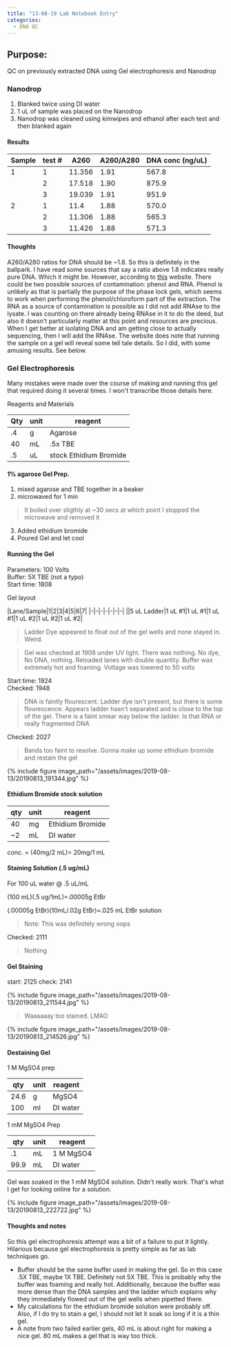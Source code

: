 ```yaml
---
title: "13-08-19 Lab Notebook Entry"
categories: 
  - DNA QC
---
```


## Purpose:
QC on previously extracted DNA using Gel electrophoresis and Nanodrop

### Nanodrop

1. Blanked twice using DI water
2. 1 uL of sample was placed on the Nanodrop
3. Nanodrop was cleaned using kimwipes and ethanol after each test and then blanked again

#### Results

|Sample|test #|A260|A260/A280|DNA conc (ng/uL)|
|---|---|---|---|---|
|1|1|11.356|1.91|567.8|
||2|17.518|1.90|875.9|
||3|19.039|1.91|951.9|
|2|1|11.4|1.88|570.0|
||2|11.306|1.88|565.3|
||3|11.426|1.88|571.3|

#### Thoughts
A260/A280 ratios for DNA should be ~1.8. So this is definitely in the ballpark. I have read some sources that say a ratio above 1.8 indicates really pure DNA. Which it might be. However, according to [this](https://www.ogt.com/resources/literature/483_understanding_and_measuring_variations_in_dna_sample_quality) website. There could be two possible sources of contamination: phenol and RNA. Phenol is unlikely as that is partially the purpose of the phase lock gels, which seems to work when performing the phenol/chloroform part of the extraction. The RNA as a source of contamination is possible as I did not add RNAse to the lysate. I was counting on there already being RNAse in it to do the deed, but also it doesn't particularly matter at this point and resources are precious. When I get better at isolating DNA and am getting close to actually sequencing, then I will add the RNAse. The website does note that running the sample on a gel will reveal some tell tale details. So I did, with some amusing results. See below.

### Gel Electrophoresis

Many mistakes were made over the course of making and running this gel that required doing it several times. I won't transcribe those details here. 

Reagents and Materials

|Qty|unit|reagent|
|---|---|---|
|.4|g|Agarose|
|40|mL|.5x TBE|
|.5|uL|stock Ethidium Bromide|

#### 1% agarose Gel Prep.
1. mixed agarose and TBE together in a beaker
2. microwaved for 1 min
> It boiled over sligthly at ~30 secs at which point I stopped the microwave and removed it
3. Added ethidium bromide
4. Poured Gel and let cool

#### Running the Gel

Parameters: 100 Volts  
Buffer: 5X TBE (not a typo)  
Start time: 1808  

Gel layout

|Lane/Sample|1|2|3|4|5|6|7|
|-|-|-|-|-|-|-|
||5 uL Ladder|1 uL #1|1 uL #1|1 uL #1|1 uL #2|1 uL #2|1 uL #2|

> Ladder Dye appeared to float out of the gel wells and none stayed in. Weird. 

> Gel was checked at 1908 under UV light. There was nothing. No dye, No DNA, nothing. Reloaded lanes with double quantity. Buffer was extremely hot and foaming. Voltage was lowered to 50 volts

Start time: 1924  
Checked: 1948   
> DNA is faintly flourescent. Ladder dye isn't present, but there is some flourescence. Appears ladder hasn't separated and is close to the top of the gel. There is a faint smear way below the ladder. Is that RNA or really fragmented DNA   

Checked: 2027  

> Bands too faint to resolve. Gonna make up some ethidium bromide and restain the gel

{% include figure image_path="/assets/images/2019-08-13/20190813_191344.jpg"  %}

#### Ethidium Bromide stock solution

|qty|unit|reagent|
|---|---|---|
|40 |mg |Ethidium Bromide|
|~2 |mL |DI water|

conc. = (40mg/2 mL)= 20mg/1 mL

#### Staining Solution (.5 ug/mL)
For 100 uL water @ .5 uL/mL

(100 mL)(.5 ug/1mL)=.00005g EtBr 

(.00005g EtBr)(10mL/.02g EtBr)=.025 mL EtBr solution  

> Note: This was definitely wrong oops
 
Checked: 2111

> Nothing

#### Gel Staining 
start: 2125
check: 2141  

{% include figure image_path="/assets/images/2019-08-13/20190813_211544.jpg"  %}

> Waaaaaay too stained. LMAO

{% include figure image_path="/assets/images/2019-08-13/20190813_214526.jpg"  %}

#### Destaining Gel

1 M MgSO4 prep

|qty|unit|reagent|
|---|---|---|
|24.6|g|MgSO4|
|100|ml|DI water|

1 mM MgSO4 Prep

|qty|unit|reagent|
|---|---|---|
|.1 |mL|1 M MgSO4|
|99.9|mL|DI water|

Gel was soaked in the 1 mM MgSO4 solution. Didn't really work. That's what I get for looking online for a solution. 

{% include figure image_path="/assets/images/2019-08-13/20190813_222722.jpg"  %}

#### Thoughts and notes
So this gel electrophoresis attempt was a bit of a failure to put it lightly. Hilarious because gel electrophoresis is pretty simple as far as lab techniques go. 
* Buffer should be the same buffer used in making the gel. So in this case .5X TBE, maybe 1X TBE. Definitely not 5X TBE. This is probably why the buffer was foaming and really hot. Additionally, because the buffer was more dense than the DNA samples and the ladder which explains why they immediately flowed out of the gel wells when pipetted there. 
* My calculations for the ethidium bromide solution were probably off. Also, if I do try to stain a gel, I should not let it soak so long if it is a thin gel. 
* A note from two failed earlier gels, 40 mL is about right for making a nice gel. 80 mL makes a gel that is way too thick. 
